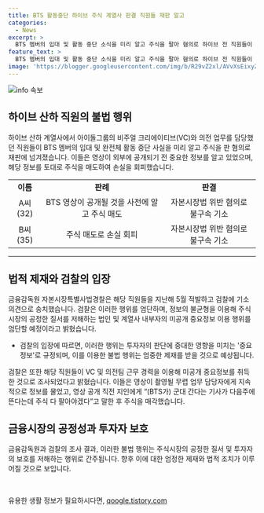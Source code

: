 ```yaml
---
title: BTS 활동중단 하이브 주식 계열사 판결 직원들 재판 알고
categories:
  - News
excerpt: >
  BTS 멤버의 입대 및 활동 중단 소식을 미리 알고 주식을 팔아 혐의로 하이브 전 직원들이 재판에 넘겨졌다. 하이브 산하에서 아이돌그룹의 비주얼 크리에이티브와 의전 업무를 한 A씨 등은 BTS 멤버들의 일정을 이용해 주식을 매도한 것으로 드러났다. 이로써 하이브 주가는 24.78% 급락하며 2조원 가까이 시가총액이 줄었다. 이러한 행동은 투자자의 투자 판단에 중대한 영향을 미칠 수 있는 중요정보를 불공정하게 활용한 것으로 검찰이 지적하고 있다. 이들에 대한 엄정한 처벌이 예정돼 있으며, 금융감독원 역시 이에 대한 엄단을 예고했다.
feature_text: >
  BTS 멤버의 입대 및 활동 중단 소식을 미리 알고 주식을 팔아 혐의로 하이브 전 직원들이 재판에 넘겨졌다. 하이브 산하에서 아이돌그룹의 비주얼 크리에이티브와 의전 업무를 한 A씨 등은 BTS 멤버들의 일정을 이용해 주식을 매도한 것으로 드러났다. 이로써 하이브 주가는 24.78% 급락하며 2조원 가까이 시가총액이 줄었다. 이러한 행동은 투자자의 투자 판단에 중대한 영향을 미칠 수 있는 중요정보를 불공정하게 활용한 것으로 검찰이 지적하고 있다. 이들에 대한 엄정한 처벌이 예정돼 있으며, 금융감독원 역시 이에 대한 엄단을 예고했다.
image: 'https://blogger.googleusercontent.com/img/b/R29vZ2xl/AVvXsEixyZcFfHzMRdzZMjFBmAUKJYCLCGyLL1o632UiGVXcaFdKo_bkvkuCioo0uUKlGfBVcT3P84aROyZIXSBEx3Aw5nCQ3pTgDom1WDC4m8eifvWiAmWEEVb4x6G_l8C0QH225ldMjyaFvpxGEBGNO37VmDTDMHGhJPq73UglMfDca1-0aw/s1600/blogspot.png'
---
```


<p><img src="https://blogger.googleusercontent.com/img/b/R29vZ2xl/AVvXsEixyZcFfHzMRdzZMjFBmAUKJYCLCGyLL1o632UiGVXcaFdKo_bkvkuCioo0uUKlGfBVcT3P84aROyZIXSBEx3Aw5nCQ3pTgDom1WDC4m8eifvWiAmWEEVb4x6G_l8C0QH225ldMjyaFvpxGEBGNO37VmDTDMHGhJPq73UglMfDca1-0aw/s1600/blogspot.png" alt="info 속보" /></p>

<h2 data-ke-size="size26">하이브 산하 직원의 불법 행위</h2>

<p data-ke-size="size16">하이브 산하 계열사에서 아이돌그룹의 비주얼 크리에이티브(VC)와 의전 업무를 담당했던 직원들이 BTS 멤버의 입대 및 완전체 활동 중단 사실을 미리 알고 주식을 판 혐의로 재판에 넘겨졌습니다. 이들은 영상이 외부에 공개되기 전 중요한 정보를 알고 있었으며, 해당 정보를 토대로 주식을 매도하여 손실을 회피했습니다.</p>

<table>
  <tr>
    <td style="text-align: center; height: 17px;"><b>이름</b></td>
    <td style="text-align: center; height: 17px;"><b>판례</b></td>
    <td style="text-align: center; height: 17px;"><b>판결</b></td>
  </tr>
  <tr>
    <td style="text-align: center; height: 17px;">A씨(32)</td>
    <td style="text-align: center; height: 17px;">BTS 영상이 공개될 것을 사전에 알고 주식 매도</td>
    <td style="text-align: center; height: 17px;">자본시장법 위반 혐의로 불구속 기소</td>
  </tr>
  <tr>
    <td style="text-align: center; height: 17px;">B씨(35)</td>
    <td style="text-align: center; height: 17px;">주식 매도로 손실 회피</td>
    <td style="text-align: center; height: 17px;">자본시장법 위반 혐의로 불구속 기소</td>
  </tr>
</table>

<hr>

<h2 data-ke-size="size26">법적 제재와 검찰의 입장</h2>

<p data-ke-size="size16">금융감독원 자본시장특별사법경찰은 해당 직원들을 지난해 5월 적발하고 검찰에 기소 의견으로 송치했습니다. 검찰은 이러한 행위를 엄단하며, 정보의 불균형을 이용해 주식시장의 공정한 질서를 저해하는 법인 및 계열사 내부자의 미공개 중요정보 이용 행위를 엄단할 예정이라고 밝혔습니다.</p>

<ul>
  <li>검찰의 입장에 따르면, 이러한 행위는 투자자의 판단에 중대한 영향을 미치는 '중요정보'로 규정되며, 이를 이용한 불법 행위는 엄중한 제재를 받을 것으로 예상됩니다.</li>
</ul>

<p data-ke-size="size16">검찰은 또한 해당 직원들이 VC 및 의전팀 근무 경력을 이용해 미공개 중요정보를 취득한 것으로 조사되었다고 밝혔습니다. 이들은 영상이 촬영될 무렵 업무 담당자에게 지속적으로 정보를 물었고, 영상 공개 직전 지인에게 “(BTS가) 군대 간다는 기사가 다음주에 뜬다는데 주식 다 팔아야겠다”고 말한 후 주식을 매각했습니다.</p>

<h2 data-ke-size="size26">금융시장의 공정성과 투자자 보호</h2>

<p data-ke-size="size16">금융감독원과 검찰의 조사 결과, 이러한 불법 행위는 주식시장의 공정한 질서 및 투자자의 보호를 저해하는 행위로 간주됩니다. 향후 이에 대한 엄정한 제재와 법적 조치가 이루어질 것으로 보입니다.</p>

<p data-ke-size="size16">&#160;</p>
유용한 생활 정보가 필요하시다면, <a href="https://qoogle.tistory.com" rel="dofollow">qoogle.tistory.com</a>


